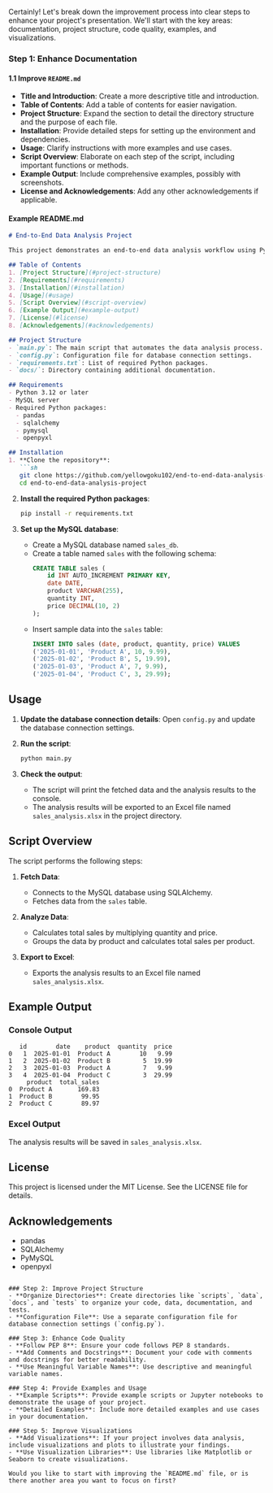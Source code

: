 Certainly! Let's break down the improvement process into clear steps to enhance your project's presentation. We'll start with the key areas: documentation, project structure, code quality, examples, and visualizations.

### Step 1: Enhance Documentation

#### 1.1 Improve `README.md`
- **Title and Introduction**: Create a more descriptive title and introduction.
- **Table of Contents**: Add a table of contents for easier navigation.
- **Project Structure**: Expand the section to detail the directory structure and the purpose of each file.
- **Installation**: Provide detailed steps for setting up the environment and dependencies.
- **Usage**: Clarify instructions with more examples and use cases.
- **Script Overview**: Elaborate on each step of the script, including important functions or methods.
- **Example Output**: Include comprehensive examples, possibly with screenshots.
- **License and Acknowledgements**: Add any other acknowledgements if applicable.

#### Example README.md
```markdown
# End-to-End Data Analysis Project

This project demonstrates an end-to-end data analysis workflow using Python, MySQL, and Excel. The script connects to a MySQL database, fetches sales data, performs data analysis, and exports the results to an Excel file.

## Table of Contents
1. [Project Structure](#project-structure)
2. [Requirements](#requirements)
3. [Installation](#installation)
4. [Usage](#usage)
5. [Script Overview](#script-overview)
6. [Example Output](#example-output)
7. [License](#license)
8. [Acknowledgements](#acknowledgements)

## Project Structure
- `main.py`: The main script that automates the data analysis process.
- `config.py`: Configuration file for database connection settings.
- `requirements.txt`: List of required Python packages.
- `docs/`: Directory containing additional documentation.

## Requirements
- Python 3.12 or later
- MySQL server
- Required Python packages:
  - pandas
  - sqlalchemy
  - pymysql
  - openpyxl

## Installation
1. **Clone the repository**:
   ```sh
   git clone https://github.com/yellowgoku102/end-to-end-data-analysis-project.git
   cd end-to-end-data-analysis-project
   ```

2. **Install the required Python packages**:
   ```sh
   pip install -r requirements.txt
   ```

3. **Set up the MySQL database**:
   - Create a MySQL database named `sales_db`.
   - Create a table named `sales` with the following schema:
     ```sql
     CREATE TABLE sales (
         id INT AUTO_INCREMENT PRIMARY KEY,
         date DATE,
         product VARCHAR(255),
         quantity INT,
         price DECIMAL(10, 2)
     );
     ```
   - Insert sample data into the `sales` table:
     ```sql
     INSERT INTO sales (date, product, quantity, price) VALUES
     ('2025-01-01', 'Product A', 10, 9.99),
     ('2025-01-02', 'Product B', 5, 19.99),
     ('2025-01-03', 'Product A', 7, 9.99),
     ('2025-01-04', 'Product C', 3, 29.99);
     ```

## Usage
1. **Update the database connection details**:
   Open `config.py` and update the database connection settings.

2. **Run the script**:
   ```sh
   python main.py
   ```

3. **Check the output**:
   - The script will print the fetched data and the analysis results to the console.
   - The analysis results will be exported to an Excel file named `sales_analysis.xlsx` in the project directory.

## Script Overview
The script performs the following steps:
1. **Fetch Data**:
   - Connects to the MySQL database using SQLAlchemy.
   - Fetches data from the `sales` table.

2. **Analyze Data**:
   - Calculates total sales by multiplying quantity and price.
   - Groups the data by product and calculates total sales per product.

3. **Export to Excel**:
   - Exports the analysis results to an Excel file named `sales_analysis.xlsx`.

## Example Output
### Console Output
```
   id        date    product  quantity  price
0   1  2025-01-01  Product A        10   9.99
1   2  2025-01-02  Product B         5  19.99
2   3  2025-01-03  Product A         7   9.99
3   4  2025-01-04  Product C         3  29.99
     product  total_sales
0  Product A       169.83
1  Product B        99.95
2  Product C        89.97
```

### Excel Output
The analysis results will be saved in `sales_analysis.xlsx`.

## License
This project is licensed under the MIT License. See the LICENSE file for details.

## Acknowledgements
- pandas
- SQLAlchemy
- PyMySQL
- openpyxl
```

### Step 2: Improve Project Structure
- **Organize Directories**: Create directories like `scripts`, `data`, `docs`, and `tests` to organize your code, data, documentation, and tests.
- **Configuration File**: Use a separate configuration file for database connection settings (`config.py`).

### Step 3: Enhance Code Quality
- **Follow PEP 8**: Ensure your code follows PEP 8 standards.
- **Add Comments and Docstrings**: Document your code with comments and docstrings for better readability.
- **Use Meaningful Variable Names**: Use descriptive and meaningful variable names.

### Step 4: Provide Examples and Usage
- **Example Scripts**: Provide example scripts or Jupyter notebooks to demonstrate the usage of your project.
- **Detailed Examples**: Include more detailed examples and use cases in your documentation.

### Step 5: Improve Visualizations
- **Add Visualizations**: If your project involves data analysis, include visualizations and plots to illustrate your findings.
- **Use Visualization Libraries**: Use libraries like Matplotlib or Seaborn to create visualizations.

Would you like to start with improving the `README.md` file, or is there another area you want to focus on first?

